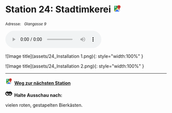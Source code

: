 # Station 24: Stadtimkerei  <a href="https://www.google.com/maps/dir/?api=1&travelmode=walking&destination=47.7966933,13.019653"><img src="https://github.com/kipppunkte/kipppunkte/raw/gh-pages/assets/google-maps.svg" width="24" height="24"></a>

<small>Adresse:<em style="margin-left: 10px">Glangasse 9</em></small>





<audio controls>
    <source src="https://github.com/kipppunkte/kipppunkte/raw/gh-pages/assets/24_Stadtimkerei.mp3" type="audio/mpeg">
    Your browser does not support the audio tag.
</audio>




![Image title](assets/24_Installation 1.png){: style="width:100%" }




![Image title](assets/24_Installation 2.png){: style="width:100%" }





____

<a href="https://www.google.com/maps/dir/?api=1&travelmode=walking&destination=47.7959905,13.0193769"><img src="https://github.com/kipppunkte/kipppunkte/raw/gh-pages/assets/google-maps.svg" style="height: 1.5em;margin-right: 0.5em"></a>**[Weg zur nächsten Station](https://www.google.com/maps/dir/?api=1&travelmode=walking&destination=47.7959905,13.0193769)**



<img class="no-click" src="https://github.com/kipppunkte/kipppunkte/raw/gh-pages/assets/eyes.svg" style="height: 1.5em;background: white;margin-right: 0.5em">**Halte Ausschau nach:**

vielen roten, gestapelten Bierkästen.